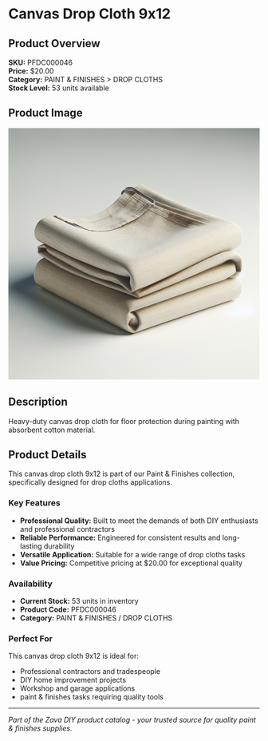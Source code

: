 # Canvas Drop Cloth 9x12

## Product Overview

**SKU:** PFDC000046  
**Price:** $20.00  
**Category:** PAINT & FINISHES > DROP CLOTHS  
**Stock Level:** 53 units available  

## Product Image

![Canvas Drop Cloth 9x12](https://raw.githubusercontent.com/microsoft/ai-tour-26-zava-diy-dataset-plus-mcp/refs/heads/main/images/paint_%26_finishes_drop_cloths_canvas_drop_cloth_9x12_20250620_194828.png)

## Description

Heavy-duty canvas drop cloth for floor protection during painting with absorbent cotton material.

## Product Details

This canvas drop cloth 9x12 is part of our Paint & Finishes collection, specifically designed for drop cloths applications. 

### Key Features

- **Professional Quality:** Built to meet the demands of both DIY enthusiasts and professional contractors
- **Reliable Performance:** Engineered for consistent results and long-lasting durability
- **Versatile Application:** Suitable for a wide range of drop cloths tasks
- **Value Pricing:** Competitive pricing at $20.00 for exceptional quality

### Availability

- **Current Stock:** 53 units in inventory
- **Product Code:** PFDC000046
- **Category:** PAINT & FINISHES / DROP CLOTHS

### Perfect For

This canvas drop cloth 9x12 is ideal for:
- Professional contractors and tradespeople
- DIY home improvement projects  
- Workshop and garage applications
- paint & finishes tasks requiring quality tools

---

*Part of the Zava DIY product catalog - your trusted source for quality paint & finishes supplies.*
